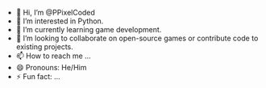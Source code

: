 - 👋 Hi, I’m @PPixelCoded
- 👀 I’m interested in Python.
- 🌱 I’m currently learning game development.
- 💞️ I’m looking to collaborate on open-source games or contribute code to existing projects.
- 📫 How to reach me ...
- 😄 Pronouns: He/Him
- ⚡ Fun fact: ...

<!---
PPixelCoded/PPixelCoded is a ✨ special ✨ repository because its `README.md` (this file) appears on your GitHub profile.
You can click the Preview link to take a look at your changes.
--->
